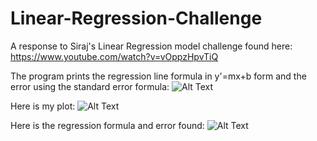 # Linear-Regression-Challenge
A response to Siraj's Linear Regression model challenge found here: https://www.youtube.com/watch?v=vOppzHpvTiQ

The program prints the regression line formula in y'=mx+b form and the error using the standard error formula:
![Alt Text](http://www2.owen.vanderbilt.edu/germain.boer/images/req4.gif)

Here is my plot:
![Alt Text](https://raw.githubusercontent.com/Witonisaurus/Linear-Regression-Challenge/master/plot.png)

Here is the regression formula and error found:
![Alt Text](https://raw.githubusercontent.com/Witonisaurus/Linear-Regression-Challenge/master/results.PNG)

